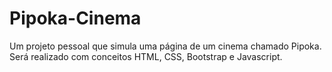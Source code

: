# Pipoka-Cinema
Um projeto pessoal que simula uma página de um cinema chamado Pipoka. Será realizado com conceitos HTML, CSS, Bootstrap e Javascript.
